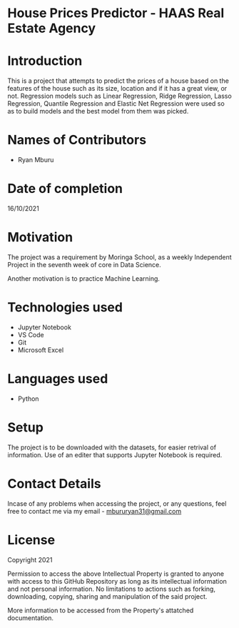 # House Prices Predictor - HAAS Real Estate Agency 

# Introduction
This is a project that attempts to predict the prices of a house based on the features of the house such as its size, location and if it has a great view, or not. Regression models such as Linear Regression, Ridge Regression, Lasso Regression, Quantile Regression and Elastic Net Regression were used so as to build models and the best model from them was picked.

# Names of Contributors
- Ryan Mburu

# Date of completion
16/10/2021

# Motivation
The project was a requirement by Moringa School, as a weekly Independent Project in the seventh week of core in Data Science.

Another motivation is to practice Machine Learning.

# Technologies used
- Jupyter Notebook
- VS Code
- Git
- Microsoft Excel

# Languages used
- Python

# Setup
The project is to be downloaded with the datasets, for easier retrival of information. Use of an editer that supports Jupyter Notebook is required.

# Contact Details
Incase of any problems when accessing the project, or any questions, feel free to contact me via my email - mbururyan31@gmail.com

# License
Copyright 2021

Permission to access the above Intellectual Property is granted to anyone with access to this GitHub Repository as long as its intellectual information and not personal information. No limitations to actions such as forking, downloading, copying, sharing and manipulation of the said project.

More information to be accessed from the Property's attatched documentation.